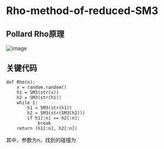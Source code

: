 # Rho-method-of-reduced-SM3
## Pollard Rho原理
![image](https://user-images.githubusercontent.com/104118101/179362361-1d20b4f6-3fb8-4335-b9ba-b65ff1b45056.png)

## 关键代码
~~~
def Rho(n):
    x = random.random()
    h1 = SM3(str(x))
    h2 = SM3(str(h1))
    while 1:
        h1 = SM3(str(h1))
        h2 = SM3(str(SM3(h2)))
        if h1[:n] == h2[:n]:
            break
    return (h1[:n], h2[:n])
~~~
其中，参数为n，找到的碰撞为
